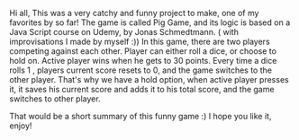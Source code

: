 Hi all,
This was a very catchy and funny project to make, one of my favorites by so far!
The game is called Pig Game, and its logic is based on a Java Script course on Udemy, by Jonas Schmedtmann. ( with improvisations I made by myself :))
In this game, there are two players competing against each other.
Player can either roll a dice, or choose to hold on.
Active player wins when he gets to 30 points.
Every time a dice rolls 1 , players current score resets to 0, and the game switches to the other player.
That's why we have a hold option, when active player presses it, it saves his current score and adds it to his total score, and the game switches to other player.

That would be a short summary of this funny game :)
I hope you like it, enjoy!
